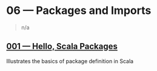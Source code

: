 # 06 &mdash; Packages and Imports
> n/a

## [001 &mdash; Hello, Scala Packages](./001-hello-scala-packages)
Illustrates the basics of package definition in Scala

